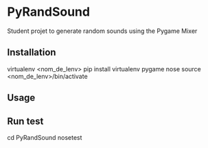 # PyRandSound
Student projet to generate random sounds using the Pygame Mixer

## Installation
virtualenv <nom_de_lenv>
pip install virtualenv pygame nose
source <nom_de_lenv>/bin/activate

## Usage


## Run test
cd PyRandSound
nosetest
